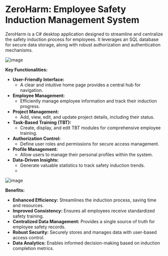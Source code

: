 #  ZeroHarm: Employee Safety Induction Management System
ZeroHarm is a C# desktop application designed to streamline and centralize the safety induction process for employees. It leverages an SQL database for secure data storage, along with robust authorization and authentication mechanisms.


![image](https://github.com/sarax0/safety-induction-system/assets/122404545/54c2ae5b-edba-4c7e-a18d-a8d89a57d7a3)

**Key Functionalities:**

* **User-Friendly Interface:**
    * A clear and intuitive home page provides a central hub for navigation.
* **Employee Management:**
    * Efficiently manage employee information and track their induction progress.
* **Project Management:**
    * Add, view, edit, and update project details, including their status.
* **Task-Based Training (TBT):**
    * Create, display, and edit TBT modules for comprehensive employee training.
* **Authorization Control:**
    * Define user roles and permissions for secure access management.
* **Profile Management:**
    * Allow users to manage their personal profiles within the system.
* **Data-Driven Insights:**
    * Generate valuable statistics to track safety induction trends.
    * 
![image](https://github.com/sarax0/safety-induction-system/assets/122404545/faf4ba58-575a-40a0-9e7a-ce7022ec9ed0)

**Benefits:**

* **Enhanced Efficiency:** Streamlines the induction process, saving time and resources.
* **Improved Consistency:** Ensures all employees receive standardized safety training.
* **Centralized Data Management:** Provides a single source of truth for employee safety records.
* **Robust Security:** Securely stores and manages data with user-based access control.
* **Data Analytics:** Enables informed decision-making based on induction completion metrics.
